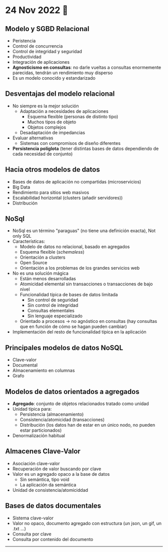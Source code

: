 # 24 Nov 2022 🦂

## Modelo y SGBD Relacional
- Peristencia
- Control de concurrencia
- Control de integridad y seguridad
- Productividad 
- Integración de aplicaciones
- **Agnosticismo en consultas**: no darle vueltas a consultas enormemente parecidas, tendrán un rendimiento muy disperso
- Es un modelo conocido y estandarizado

## Desventajas del modelo relacional
- No siempre es la mejor solución
	- Adaptación a necesidades de aplicaciones
		- Esquema flexible (personas de distinto tipo)
		- Muchos tipos de objeto
		- Objetos complejos
	- Desadaptación de impedancias
- Evaluar alternativas
	- Sistemas con compromisos de diseño diferentes
- **Persistencia políglota** (tener distintas bases de datos dependiendo de cada necesidad de conjunto)

## Hacia otros modelos de datos

- Bases de datos de aplicación no compartidas (microservicios)
- Big Data
- Rendimiento para sitios web masivos
- Escalabilidad horizontal (clusters (añadir servidores))
- Distribución

## NoSql

- NoSql es un término "paraguas" (no tiene una definición exacta), Not only SQL
- Características:
	- Modelo de datos no relacional, basado en agregados
	- Esquema flexible (*schemaless*)
	- Orientación a clusters
	- Open Source
	- Orientación a los problemas de los grandes servicios web
- No es una solución mágica
	- Están menos desarrolladas
	- Atomicidad elemental sin transacciones o transacciones de bajo nivel
	- Funcionalidad típica de bases de datos limitada
		- Sin control de seguridad
		- Sin control de integridad
		- Consultas elementales
		- Sin lenguaje especializado
	- Orientado a procesos -> no agnóstico en consultas (hay consultas que en función de cómo se hagan pueden cambiar)
- Implementación del resto de funcionalidad típica en la aplicación

## Principales modelos de datos NoSQL

- Clave-valor
- Documental
- Almacenamiento en columnas
- Grafo

## Modelos de datos orientados a agregados

- **Agregado**: conjunto de objetos relacionados tratado como unidad
- Unidad típica para:
	- Persistencia (almacenamiento)
	- Consistencia/atomicidad (transacciones)
	- Distribución (los datos han de estar en un único nodo, no pueden estar particionados)
- Denormalización habitual

## Almacenes Clave-Valor

- Asociación clave-valor
- Recuperación de valor buscando por clave
- Valor es un agregado opaco a la base de datos
	- Sin semántica, tipo void
	- La aplicación da semántica
- Unidad de consistencia/atomiciddad

## Bases de datos documentales

- Sistema clave-valor
- Valor no opaco, documento agregado con estructura (un json, un gif, un .txt ...)
- Consulta por clave
- Consulta por contenido del documento

---